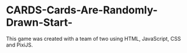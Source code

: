 # CARDS-Cards-Are-Randomly-Drawn-Start-
This game was created with a team of two using HTML, JavaScript, CSS and PixiJS.
